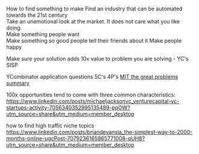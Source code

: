 How to find something to make
Find an industry that can be automated towards the 21st century  
Take an unemotional look at the market. It does not care what you like doing.  
Make something people want  
Make something so good people tell their friends about it
Make people happy

Make sure your solution adds 10x value to problem you are solving - YC's SISP

YCombinator application questions
5C's 4P's
[MIT the great problems summary](https://docs.google.com/document/d/1uwCSpyThaOQcfS3bWFroKhJ_Y_31ljPj_4l782x0lZs/edit)

100x opportunities tend to come with three common characteristics:
https://www.linkedin.com/posts/michaeljacksonvc_venturecapital-vc-startups-activity-7056340352995135489-ppOW?utm_source=share&utm_medium=member_desktop

how to find high traffic niche topics
https://www.linkedin.com/posts/briandevansla_the-simplest-way-to-2000-months-online-ugcPost-7079236165865771008-qUH8?utm_source=share&utm_medium=member_desktop